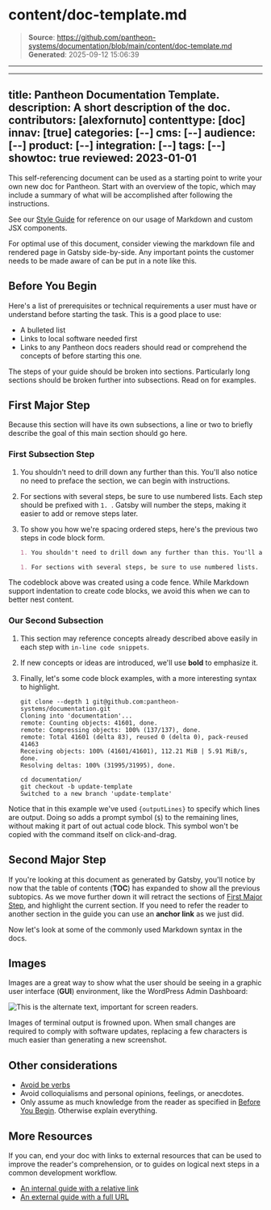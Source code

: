# content/doc-template.md

> **Source**: https://github.com/pantheon-systems/documentation/blob/main/content/doc-template.md
> **Generated**: 2025-09-12 15:06:39

---

---
title: Pantheon Documentation Template.
description: A short description of the doc.
contributors: [alexfornuto]
contenttype: [doc]
innav: [true]
categories: [--]
cms: [--]
audience: [--]
product: [--]
integration: [--]
tags: [--]
showtoc: true
reviewed: 2023-01-01
---

This self-referencing document can be used as a starting point to write your own new doc for Pantheon. Start with an overview of the topic, which may include a summary of what will be accomplished after following the instructions.

See our [Style Guide](/style-guide) for reference on our usage of Markdown and custom JSX components.

<Alert title="Note" type="info">

For optimal use of this document, consider viewing the markdown file and rendered page in Gatsby side-by-side. Any important points the customer needs to be made aware of can be put in a note like this.

</Alert>

## Before You Begin
Here's a list of prerequisites or technical requirements a user must have or understand before starting the task. This is a good place to use:

 - A bulleted list
 - Links to local software needed first
 - Links to any Pantheon docs readers should read or comprehend the concepts of before starting this one.

The steps of your guide should be broken into sections. Particularly long sections should be broken further into subsections. Read on for examples.

## First Major Step
Because this section will have its own subsections, a line or two to briefly describe the goal of this main section should go here.

### First Subsection Step
1. You shouldn't need to drill down any further than this. You'll also notice no need to preface the section, we can begin with instructions.

1. For sections with several steps, be sure to use numbered lists. Each step should be prefixed with `1. `. Gatsby will number the steps, making it easier to add or remove steps later.

1. To show you how we're spacing ordered steps, here's the previous two steps in code block form.

   ```markdown
   1. You shouldn't need to drill down any further than this. You'll also notice no need to preface the section, we can begin with instructions.

   1. For sections with several steps, be sure to use numbered lists. Each step should be prefixed with `1. `. Gatsby will number the steps, making it easier to add or remove steps later.
   ```

  The codeblock above was created using a code fence. While Markdown support indentation to create code blocks, we avoid this when we can to better nest content.

### Our Second Subsection
1. This section may reference concepts already described above easily in each step with `in-line code snippets`.

1. If new concepts or ideas are introduced, we'll use **bold** to emphasize it.

1. Finally, let's some code block examples, with a more interesting syntax to highlight.

   ```bash{outputLines: 2-7}
   git clone --depth 1 git@github.com:pantheon-systems/documentation.git
   Cloning into 'documentation'...
   remote: Counting objects: 41601, done.
   remote: Compressing objects: 100% (137/137), done.
   remote: Total 41601 (delta 83), reused 0 (delta 0), pack-reused 41463
   Receiving objects: 100% (41601/41601), 112.21 MiB | 5.91 MiB/s, done.
   Resolving deltas: 100% (31995/31995), done.
   ```

   ```bash{outputLines:3}
   cd documentation/
   git checkout -b update-template
   Switched to a new branch 'update-template'
   ```

Notice that in this example we've used `{outputLines}` to specify which lines are output. Doing so adds a prompt symbol (`$`) to the remaining lines, without making it part of out actual code block. This symbol won't be copied with the command itself on click-and-drag.

## Second Major Step
If you're looking at this document as generated by Gatsby, you'll notice by now that the table of contents (**TOC**) has expanded to show all the previous subtopics. As we move further down it will retract the sections of [First Major Step](#first-major-step), and highlight the current section. If you need to refer the reader to another section in the guide you can use an **anchor link** as we just did.

Now let's look at some of the commonly used Markdown syntax in the docs.

## Images
Images are a great way to show what the user should be seeing in a graphic user interface (**GUI**) environment, like the WordPress Admin Dashboard:

![This is the alternate text, important for screen readers.](../images/WordPress_Pantheon-Cache-Settings.png)

<Alert title="Warning" type="danger">

Images of terminal output is frowned upon. When small changes are required to comply with software updates, replacing a few characters is much easier than generating a new screenshot.

</Alert>

## Other considerations
 - [Avoid be verbs](http://writing.rocks/to-be-or-not-to-be/)
 - Avoid colloquialisms and personal opinions, feelings, or anecdotes.
 - Only assume as much knowledge from the reader as specified in [Before You Begin](#before-you-begin). Otherwise explain everything.

## More Resources
If you can, end your doc with links to external resources that can be used to improve the reader's comprehension, or to guides on logical next steps in a common development workflow.

 - [An internal guide with a relative link](/get-started)  
 - [An external guide with a full URL](http://writing.rocks/)
